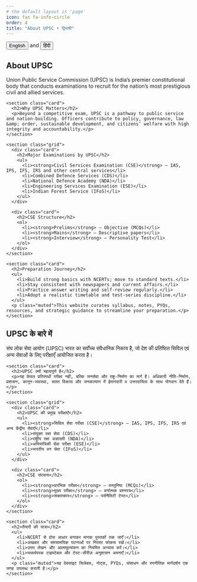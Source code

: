 ```yaml
---
# the default layout is 'page'
icon: fas fa-info-circle
order: 4
title: "About UPSC • द्विभाषी"
---
```

<!-- INSERT THIS where your page body/main should go.
     (Assumes you already have header/topbar with buttons: 
     
       <button id="btn-en">English</button> and <button id="btn-hi">हिंदी</button>
       
      and a container style class `.wrap` in your existing head/css.) -->

<button id="btn-en">English</button> and <button id="btn-hi">हिंदी</button>
<main class="wrap" id="upsc-about-main">
  <!-- English Content -->
  <article id="content-en" lang="en">
    <h1>About UPSC</h1>
    <p class="muted">Union Public Service Commission (UPSC) is India’s premier constitutional body that conducts examinations to recruit for the nation’s most prestigious civil and allied services.</p>

    <section class="card">
      <h2>Why UPSC Matters</h2>
      <p>Beyond a competitive exam, UPSC is a pathway to public service and nation-building. Officers contribute to policy, governance, law &amp; order, sustainable development, and citizens’ welfare with high integrity and accountability.</p>
    </section>

    <section class="grid">
      <div class="card">
        <h2>Major Examinations by UPSC</h2>
        <ul>
          <li><strong>Civil Services Examination (CSE)</strong> — IAS, IPS, IFS, IRS and other central services</li>
          <li>Combined Defence Services (CDS)</li>
          <li>National Defence Academy (NDA)</li>
          <li>Engineering Services Examination (ESE)</li>
          <li>Indian Forest Service (IFoS)</li>
        </ul>
      </div>

      <div class="card">
        <h2>CSE Structure</h2>
        <ol>
          <li><strong>Prelims</strong> — Objective (MCQs)</li>
          <li><strong>Mains</strong> — Descriptive papers</li>
          <li><strong>Interview</strong> — Personality Test</li>
        </ol>
      </div>
    </section>

    <section class="card">
      <h2>Preparation Journey</h2>
      <ul>
        <li>Build strong basics with NCERTs; move to standard texts.</li>
        <li>Stay consistent with newspapers and current affairs.</li>
        <li>Practice answer writing and self-review regularly.</li>
        <li>Adopt a realistic timetable and test-series discipline.</li>
      </ul>
      <p class="muted">This website curates syllabus, notes, PYQs, resources, and strategic guidance to streamline your preparation.</p>
    </section>
  </article>

  <!-- Hindi Content -->
  <article id="content-hi" lang="hi" class="sr-only">
    <h1>UPSC के बारे में</h1>
    <p class="muted">संघ लोक सेवा आयोग (UPSC) भारत का सर्वोच्च संवैधानिक निकाय है, जो देश की प्रतिष्ठित सिविल एवं अन्य सेवाओं के लिए परीक्षाएँ आयोजित करता है।</p>

    <section class="card">
      <h2>UPSC क्यों महत्वपूर्ण है</h2>
      <p>यह केवल प्रतिस्पर्धी परीक्षा नहीं, बल्कि जनसेवा और राष्ट्र-निर्माण का मार्ग है। अधिकारी नीति-निर्माण, प्रशासन, कानून-व्यवस्था, सतत विकास और जनकल्याण में ईमानदारी व उत्तरदायित्व के साथ योगदान देते हैं।</p>
    </section>

    <section class="grid">
      <div class="card">
        <h2>UPSC की प्रमुख परीक्षाएँ</h2>
        <ul>
          <li><strong>सिविल सेवा परीक्षा (CSE)</strong> — IAS, IPS, IFS, IRS एवं अन्य केंद्रीय सेवाएँ</li>
          <li>संयुक्त रक्षा सेवा (CDS)</li>
          <li>राष्ट्रीय रक्षा अकादमी (NDA)</li>
          <li>अभियांत्रिकी सेवा परीक्षा (ESE)</li>
          <li>भारतीय वन सेवा (IFoS)</li>
        </ul>
      </div>

      <div class="card">
        <h2>CSE संरचना</h2>
        <ol>
          <li><strong>प्रारंभिक परीक्षा</strong> — वस्तुनिष्ठ (MCQs)</li>
          <li><strong>मुख्य परीक्षा</strong> — वर्णात्मक प्रश्नपत्र</li>
          <li><strong>साक्षात्कार</strong> — पर्सनैलिटी टेस्ट</li>
        </ol>
      </div>
    </section>

    <section class="card">
      <h2>तैयारी की यात्रा</h2>
      <ul>
        <li>NCERT से ठोस आधार बनाकर मानक पुस्तकों तक जाएँ।</li>
        <li>अखबार और समसामयिक घटनाओं पर निरंतर फोकस रखें।</li>
        <li>उत्तर लेखन और आत्ममूल्यांकन का नियमित अभ्यास करें।</li>
        <li>यथार्थपरक टाइमटेबल और टेस्ट-सीरीज़ अनुशासन अपनाएँ।</li>
      </ul>
      <p class="muted">यह वेबसाइट सिलेबस, नोट्स, PYQs, संसाधन और रणनीतिक मार्गदर्शन एक जगह उपलब्ध कराती है।</p>
    </section>
  </article>
</main>

<!-- LANGUAGE SWITCHER SCRIPT: place just before </body> -->
<script>
  (function(){
    // assumes header has buttons with these IDs
    const btnEN = document.getElementById('btn-en');
    const btnHI = document.getElementById('btn-hi');
    const en = document.getElementById('content-en');
    const hi = document.getElementById('content-hi');

    // fallback: if buttons missing, create simple toggles (non-invasive)
    function ensureButtons(){
      if(!btnEN || !btnHI){
        const top = document.body;
        const wrapper = document.createElement('div');
        wrapper.style.cssText = 'position:fixed;right:12px;bottom:12px;z-index:9999;display:flex;gap:8px';
        const e = document.createElement('button'); e.id='btn-en'; e.textContent='EN'; e.className='btn';
        const h = document.createElement('button'); h.id='btn-hi'; h.textContent='HI'; h.className='btn';
        wrapper.appendChild(e); wrapper.appendChild(h);
        top.appendChild(wrapper);
        return {btnEN: e, btnHI: h};
      }
      return {btnEN, btnHI};
    }

    const btns = ensureButtons();
    const realBtnEN = btns.btnEN;
    const realBtnHI = btns.btnHI;

    function show(lang){
      const isEN = lang === 'en';
      en.classList.toggle('sr-only', !isEN);
      hi.classList.toggle('sr-only', isEN);

      realBtnEN.classList.toggle('active', isEN);
      realBtnHI.classList.toggle('active', !isEN);
      realBtnEN.setAttribute('aria-pressed', String(isEN));
      realBtnHI.setAttribute('aria-pressed', String(!isEN));

      document.documentElement.setAttribute('lang', isEN ? 'en' : 'hi');
      try{ localStorage.setItem('upsc_lang', isEN ? 'en' : 'hi'); }catch(e){}
    }

    // restore preference or default to English
    let pref = 'en';
    try{
      const saved = localStorage.getItem('upsc_lang');
      if(saved === 'hi' || saved === 'en') pref = saved;
    }catch(e){}
    show(pref);

    realBtnEN.addEventListener('click', ()=>show('en'));
    realBtnHI.addEventListener('click', ()=>show('hi'));
  })();
</script>
